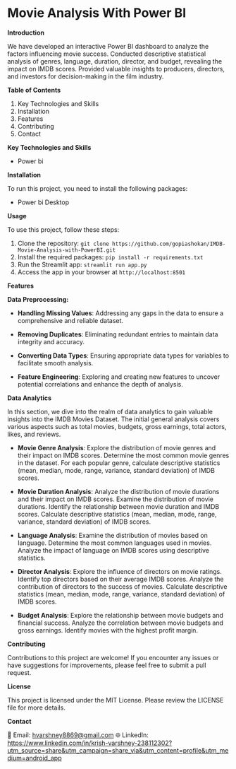 # Movie Analysis With Power BI

**Introduction**

We have developed an interactive Power BI dashboard to analyze the factors influencing movie success. Conducted descriptive statistical analysis of genres, language, duration, director, and budget, revealing the impact on IMDB scores. Provided valuable insights to producers, directors, and investors for decision-making in the film industry.


**Table of Contents**

1. Key Technologies and Skills
2. Installation
3. Features
4. Contributing
5. Contact


**Key Technologies and Skills**
- Power bi

**Installation**

To run this project, you need to install the following packages:
- Power bi Desktop

**Usage**

To use this project, follow these steps:

1. Clone the repository: ```git clone https://github.com/gopiashokan/IMDB-Movie-Analysis-with-PowerBI.git```
2. Install the required packages: ```pip install -r requirements.txt```
3. Run the Streamlit app: ```streamlit run app.py```
4. Access the app in your browser at ```http://localhost:8501```


**Features**

**Data Preprocessing:**

- **Handling Missing Values**: Addressing any gaps in the data to ensure a comprehensive and reliable dataset.

- **Removing Duplicates**: Eliminating redundant entries to maintain data integrity and accuracy.

- **Converting Data Types**: Ensuring appropriate data types for variables to facilitate smooth analysis.

- **Feature Engineering**: Exploring and creating new features to uncover potential correlations and enhance the depth of analysis.


**Data Analytics**

In this section, we dive into the realm of data analytics to gain valuable insights into the IMDB Movies Dataset. The initial general analysis covers various aspects such as total movies, budgets, gross earnings, total actors, likes, and reviews.

- **Movie Genre Analysis**: Explore the distribution of movie genres and their impact on IMDB scores. Determine the most common movie genres in the dataset. For each popular genre, calculate descriptive statistics (mean, median, mode, range, variance, standard deviation) of IMDB scores.

- **Movie Duration Analysis**: Analyze the distribution of movie durations and their impact on IMDB scores. Examine the distribution of movie durations. Identify the relationship between movie duration and IMDB scores. Calculate descriptive statistics (mean, median, mode, range, variance, standard deviation) of IMDB scores.

- **Language Analysis**: Examine the distribution of movies based on language. Determine the most common languages used in movies. Analyze the impact of language on IMDB scores using descriptive statistics.

- **Director Analysis**: Explore the influence of directors on movie ratings. Identify top directors based on their average IMDB scores. Analyze the contribution of directors to the success of movies. Calculate descriptive statistics (mean, median, mode, range, variance, standard deviation) of IMDB scores.

- **Budget Analysis**: Explore the relationship between movie budgets and financial success. Analyze the correlation between movie budgets and gross earnings. Identify movies with the highest profit margin.


**Contributing**

Contributions to this project are welcome! If you encounter any issues or have suggestions for improvements, please feel free to submit a pull request.


**License**

This project is licensed under the MIT License. Please review the LICENSE file for more details.


**Contact**

📧 Email: hvarshney8869@gmail.com
🌐 LinkedIn: https://www.linkedin.com/in/krish-varshney-238112302?utm_source=share&utm_campaign=share_via&utm_content=profile&utm_medium=android_app 
